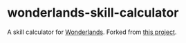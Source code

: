 # wonderlands-skill-calculator
A skill calculator for [Wonderlands](https://playwonderlands.2k.com). Forked from [this project](https://github.com/seigler/bl2skills.com).